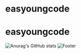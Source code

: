 # easyoungcode
# easyoungcode

![Anurag's GitHub stats](https://github-readme-stats.vercel.app/api?username=easyoungcode&show_icons=true&theme=flag-india)
![Footer](https://capsule-render.vercel.app/api?type=waving&color=B0E9FD&height=130&section=footer)
